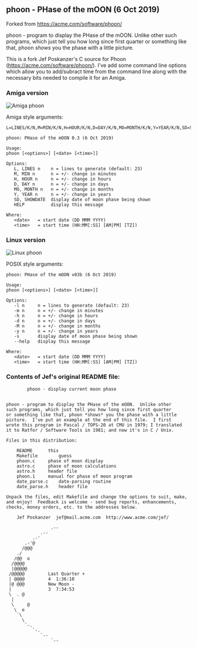 ## phoon - PHase of the mOON (6 Oct 2019)
Forked from  https://acme.com/software/phoon/

phoon - program to display the PHase of the mOON.  Unlike other
such programs, which just tell you how long since first quarter
or something like that, phoon *shows* you the phase with a little
picture.

This is a fork Jef Poskanzer's C source for Phoon (https://acme.com/software/phoon/). I've add some command line options 
which allow you to add/subract time from the command line along with the necessary bits needed to compile it for an Amiga.

### Amiga version

![Amiga phoon](https://github.com/mkillewald/phoon/blob/master/screenshots/amigaphoon.png)

Amiga style arguments:
```
L=LINES/K/N,M=MIN/K/N,H=HOUR/K/N,D=DAY/K/N,MO=MONTH/K/N,Y=YEAR/K/N,SD=SHOWDATE/S,HELP/S,DATETIME/F

phoon: PHase of the mOON 0.3 (6 Oct 2019)

Usage:
phoon [<options>] [<date> [<time>]]

Options:
   L, LINES n    n = lines to generate (default: 23)
   M, MIN n      n = +/- change in minutes
   H, HOUR n     n = +/- change in hours
   D, DAY n      n = +/- change in days
   MO, MONTH n   n = +/- change in months
   Y, YEAR n     n = +/- change in years
   SD, SHOWDATE  display date of moon phase being shown
   HELP          display this message

Where:
   <date>   = start date (DD MMM YYYY)
   <time>   = start time (HH:MM[:SS] [AM|PM] [TZ])

```

### Linux version

![Linux phoon](https://github.com/mkillewald/phoon/blob/master/screenshots/linuxphoon.png)

POSIX style arguments:
```
phoon: PHase of the mOON v03b (6 Oct 2019)

Usage:
phoon [<options>] [<date> [<time>]]

Options:
   -l n     n = lines to generate (default: 23)
   -m n     n = +/- change in minutes
   -h n     n = +/- change in hours
   -d n     n = +/- change in days
   -M n     n = +/- change in months
   -y n     n = +/- change in years
   -s       display date of moon phase being shown
   --help   display this message

Where:
   <date>   = start date (DD MMM YYYY)
   <time>   = start time (HH:MM[:SS] [AM|PM] [TZ])
```


### Contents of Jef's original README file:
```
		phoon - display current moon phase


phoon - program to display the PHase of the mOON.  Unlike other
such programs, which just tell you how long since first quarter
or something like that, phoon *shows* you the phase with a little
picture.  I've put an example at the end of this file.  I first
wrote this program in Pascal / TOPS-20 at CMU in 1979; I translated
it to Ratfor / Software Tools in 1981; and now it's in C / Unix.

Files in this distribution:

    README		this
    Makefile		guess
    phoon.c		phase of moon display
    astro.c		phase of moon calculations
    astro.h		header file
    phoon.1		manual for phase of moon program
    date_parse.c	date-parsing routine
    date_parse.h	header file

Unpack the files, edit Makefile and change the options to suit, make,
and enjoy!  Feedback is welcome - send bug reports, enhancements,
checks, money orders, etc. to the addresses below.

    Jef Poskanzer  jef@mail.acme.com  http://www.acme.com/jef/

                 .--
             .--
          .-' 
       .-'@ 
      /@@@ 
    ./    
   /@@  o
  /@@@@  
  |@@@@@
 /@@@@@ 		Last Quarter + 
 | @@@@ 		4  1:36:10
 |@ @@@			New Moon -     
 |      		3  7:34:53
 \  . @ 
  |     
  \     @
   \  o  
    `\    
      \    
       `-.  
          `-. 
             `--
                 `--

```
